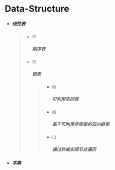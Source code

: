 # Data-Structure

* ##### 线性表

  > - [x] ##### 顺序表
  >
  > - [x] ##### 链表
  >
  >   > - [x] ##### 可利用空间表
  >   >
  >   > - [x] ##### 基于可利用空间表的双向链表
  >   >
  >   > - [ ] ##### 通过异或实现节点遍历

* ##### 字典
